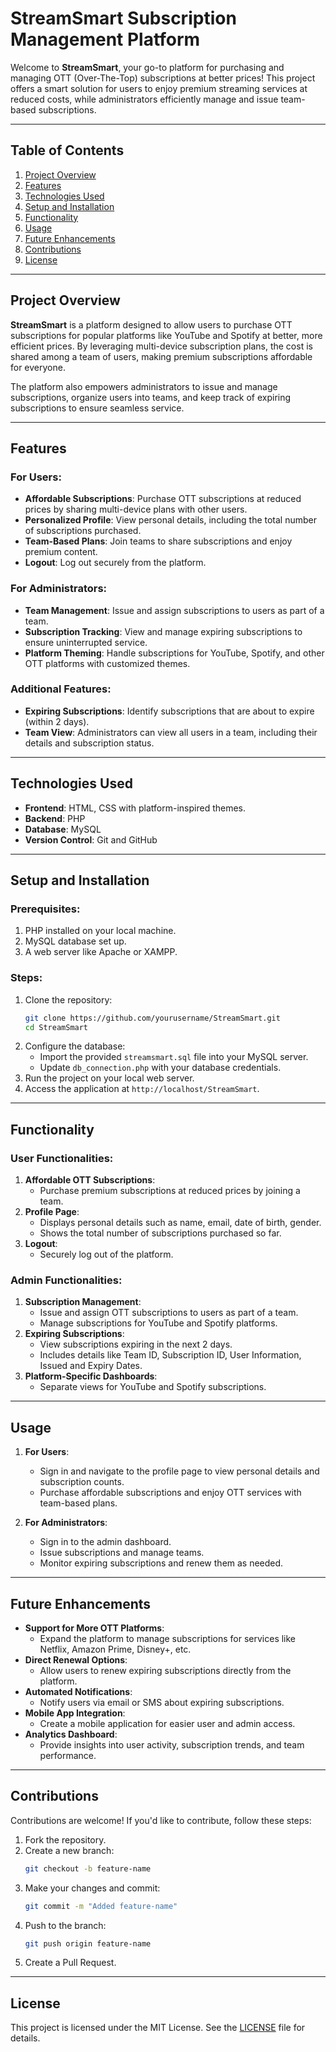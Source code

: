 # **StreamSmart Subscription Management Platform**

Welcome to **StreamSmart**, your go-to platform for purchasing and managing OTT (Over-The-Top) subscriptions at better prices! This project offers a smart solution for users to enjoy premium streaming services at reduced costs, while administrators efficiently manage and issue team-based subscriptions.

---

## **Table of Contents**

1. [Project Overview](#project-overview)
2. [Features](#features)
3. [Technologies Used](#technologies-used)
4. [Setup and Installation](#setup-and-installation)
5. [Functionality](#functionality)
6. [Usage](#usage)
7. [Future Enhancements](#future-enhancements)
8. [Contributions](#contributions)
9. [License](#license)

---

## **Project Overview**

**StreamSmart** is a platform designed to allow users to purchase OTT subscriptions for popular platforms like YouTube and Spotify at better, more efficient prices. By leveraging multi-device subscription plans, the cost is shared among a team of users, making premium subscriptions affordable for everyone.

The platform also empowers administrators to issue and manage subscriptions, organize users into teams, and keep track of expiring subscriptions to ensure seamless service.

---

## **Features**

### For Users:
- **Affordable Subscriptions**: Purchase OTT subscriptions at reduced prices by sharing multi-device plans with other users.
- **Personalized Profile**: View personal details, including the total number of subscriptions purchased.
- **Team-Based Plans**: Join teams to share subscriptions and enjoy premium content.
- **Logout**: Log out securely from the platform.

### For Administrators:
- **Team Management**: Issue and assign subscriptions to users as part of a team.
- **Subscription Tracking**: View and manage expiring subscriptions to ensure uninterrupted service.
- **Platform Theming**: Handle subscriptions for YouTube, Spotify, and other OTT platforms with customized themes.

### Additional Features:
- **Expiring Subscriptions**: Identify subscriptions that are about to expire (within 2 days).
- **Team View**: Administrators can view all users in a team, including their details and subscription status.

---

## **Technologies Used**

- **Frontend**: HTML, CSS with platform-inspired themes.
- **Backend**: PHP
- **Database**: MySQL
- **Version Control**: Git and GitHub

---

## **Setup and Installation**

### Prerequisites:
1. PHP installed on your local machine.
2. MySQL database set up.
3. A web server like Apache or XAMPP.

### Steps:
1. Clone the repository:
   ```bash
   git clone https://github.com/yourusername/StreamSmart.git
   cd StreamSmart
   ```
2. Configure the database:
   - Import the provided `streamsmart.sql` file into your MySQL server.
   - Update `db_connection.php` with your database credentials.
3. Run the project on your local web server.
4. Access the application at `http://localhost/StreamSmart`.

---

## **Functionality**

### **User Functionalities:**
1. **Affordable OTT Subscriptions**:
   - Purchase premium subscriptions at reduced prices by joining a team.
2. **Profile Page**:
   - Displays personal details such as name, email, date of birth, gender.
   - Shows the total number of subscriptions purchased so far.
3. **Logout**:
   - Securely log out of the platform.

### **Admin Functionalities:**
1. **Subscription Management**:
   - Issue and assign OTT subscriptions to users as part of a team.
   - Manage subscriptions for YouTube and Spotify platforms.
2. **Expiring Subscriptions**:
   - View subscriptions expiring in the next 2 days.
   - Includes details like Team ID, Subscription ID, User Information, Issued and Expiry Dates.
3. **Platform-Specific Dashboards**:
   - Separate views for YouTube and Spotify subscriptions.

---

## **Usage**

1. **For Users**:
   - Sign in and navigate to the profile page to view personal details and subscription counts.
   - Purchase affordable subscriptions and enjoy OTT services with team-based plans.

2. **For Administrators**:
   - Sign in to the admin dashboard.
   - Issue subscriptions and manage teams.
   - Monitor expiring subscriptions and renew them as needed.

---

## **Future Enhancements**

- **Support for More OTT Platforms**:
  - Expand the platform to manage subscriptions for services like Netflix, Amazon Prime, Disney+, etc.
- **Direct Renewal Options**:
  - Allow users to renew expiring subscriptions directly from the platform.
- **Automated Notifications**:
  - Notify users via email or SMS about expiring subscriptions.
- **Mobile App Integration**:
  - Create a mobile application for easier user and admin access.
- **Analytics Dashboard**:
  - Provide insights into user activity, subscription trends, and team performance.

---

## **Contributions**

Contributions are welcome! If you'd like to contribute, follow these steps:
1. Fork the repository.
2. Create a new branch:
   ```bash
   git checkout -b feature-name
   ```
3. Make your changes and commit:
   ```bash
   git commit -m "Added feature-name"
   ```
4. Push to the branch:
   ```bash
   git push origin feature-name
   ```
5. Create a Pull Request.

---

## **License**

This project is licensed under the MIT License. See the [LICENSE](LICENSE) file for details.